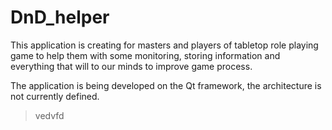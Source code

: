 # DnD_helper
This application is creating for masters and players of tabletop role playing game to help them with some monitoring, storing information and everything that will to our minds to improve game process.

The application is being developed on the Qt framework, the architecture is not currently defined.

> vedvfd
